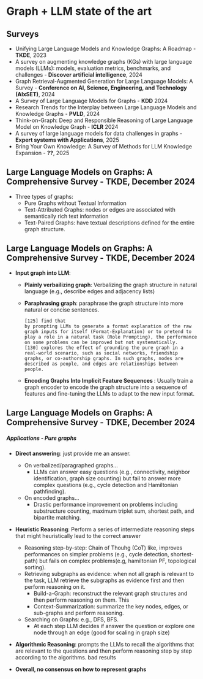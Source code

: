 # Graph + LLM state of the art

## Surveys

- Unifying Large Language Models and Knowledge Graphs: A Roadmap - <b>TKDE</b>, 2023
- A survey on augmenting knowledge graphs (KGs) with large language models (LLMs): models, evaluation metrics, benchmarks, and challenges - <b>Discover artificial intelligence</b>, 2024
- Graph Retrieval-Augmented Generation for Large Language Models: A Survey - <b>Conference on AI, Science, Engineering, and Technology (AIxSET)</b>, 2024
- A Survey of Large Language Models for Graphs - <b>KDD</b> 2024
- Research Trends for the Interplay between Large Language Models and Knowledge Graphs - <b>PVLD</b>, 2024
- Think-on-Graph: Deep and Responsible Reasoning of Large Language Model on Knowledge Graph - <b>ICLR</b> 2024
- A survey of large language models for data challenges in graphs - <b>Expert systems with Applications</b>, 2025
- Bring Your Own Knowledge: A Survey of Methods for LLM Knowledge Expansion - <b>??</b>, 2025


## Large Language Models on Graphs: A Comprehensive Survey - TKDE, December 2024

- Three types of graphs:
    - Pure Graphs without Textual Information
    - Text-Attributed Graphs: nodes or edges are associated with semantically rich text information
    - Text-Paired Graphs: have textual descriptions defined for the entire graph structure.

## Large Language Models on Graphs: A Comprehensive Survey - TKDE, December 2024

- **Input graph into LLM**:


    - <b>Plainly verbailizing graph</b>: Verbalizing the graph structure in natural language (e.g., describe edges and adjacency lists)
    - <b>Paraphrasing graph</b>: paraphrase the graph structure into more natural or concise sentences.

        ```
        [125] find that
        by prompting LLMs to generate a format explanation of the raw graph inputs for itself (Format-Explanation) or to pretend to play a role in a natural task (Role Prompting), the performance on some problems can be improved but not systematically.
        [130] explores the effect of grounding the pure graph in a real-world scenario, such as social networks, friendship graphs, or co-authorship graphs. In such graphs, nodes are described as people, and edges are relationships between people.
        ```

    - <b> Encoding Graphs Into Implicit Feature Sequences </b>:  Usually train a graph encoder to encode the graph structure into a
sequence of features and fine-tuning the LLMs to adapt to the new input format.

## Large Language Models on Graphs: A Comprehensive Survey - TDKE, December 2024

##### Applications - Pure graphs 

- <b>Direct answering</b>: just provide me an answer.
    - On verbalized/paragraphed graphs...
        - LLMs can answer easy questions (e.g., connectivity, neighbor identification, graph size counting) but fail to answer more complex questions (e.g., cycle detection and Hamiltonian pathfinding).
    - On encoded graphs...
        - Drastic performance improvement on problems including substructure counting, maximum triplet sum, shortest path, and bipartite matching.
- <b>Heuristic Reasoning</b>: Perform a series of intermediate reasoning steps that might heuristically lead to the correct answer
    - Reasoning step-by-step: Chain of Thouhg (CoT) like, improves performances on simpler problems (e.g., cycle detection, shortest-path) but fails on complex problems(e.g, hamiltonian PF, topological sorting).
    - Retrieving subgraphs as evidence</b>: when not all graph is relevant to the task, LLM retrieve the subgraphs as evidence first and then perform reasoning on it.
        - Build-a-Graph: reconstruct the relevant graph structures and then perform reasoning on them. This
        - Context-Summarization: summarize the key nodes, edges, or sub-graphs and perform reasoning.
    - Searching on Graphs</b>: e.g., DFS, BFS.
        - At each step LLM decides if answer the question or explore one node through an edge (good for scaling in graph size)
- <b>Algorithmic Reasoning</b>: prompts the LLMs to recall the algorithms that are relevant to the questions and then perform reasoning step by step according to the algorithms. bad results

- **Overall, no consensus on how to represent graphs**